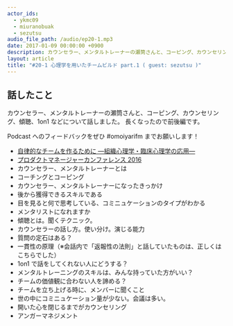 ```yaml
---
actor_ids:
  - ykmc09
  - miuranobuak
  - sezutsu
audio_file_path: /audio/ep20-1.mp3
date: 2017-01-09 00:00:00 +0900
description: カウンセラー、メンタルトレーナーの瀬筒さんと、コーピング、カウンセリング、傾聴、1on1 などについて話しました。
layout: article
title: "#20-1 心理学を用いたチームビルド part.1 ( guest: sezutsu )"
---
```


## 話したこと
カウンセラー、メンタルトレーナーの瀬筒さんと、コーピング、カウンセリング、傾聴、1on1 などについて話しました。
長くなったので前後編です。

Podcast へのフィードバックをぜひ #omoiyarifm までお願いします！

- [自律的なチームを作るために —組織心理学・臨床心理学の応用—](http://www.slideshare.net/MILI-LLC/ss-67618771)
- [プロダクトマネージャーカンファレンス 2016](http://pmconf.jp/)
- カウンセラー、メンタルトレーナーとは
- コーチングとコーピング
- カウンセラー、メンタルトレーナーになったきっかけ
- 後から獲得できるスキルである
- 目を見ると何で思考している、コミニュケーションのタイプがわかる
- メンタリストになれますか
- 傾聴とは。聞くテクニック。
- カウンセラーの話し方。使い分け。演じる能力
- 質問の定石はある？
- 一貫性の原理（※会話内で「返報性の法則」と話していたものは、正しくはこちらでした）
- 1on1 で話をしてくれない人にどうする？
- メンタルトレーニングのスキルは、みんな持っていた方がいい？
- チームの価値観に合わない人を諦める？
- チームを立ち上げる時に、メンバーに聞くこと
- 世の中にコミニュケーション量が少ない。会議は多い。
- 開いた心を閉じるまでがカウンセリング
- アンガーマネジメント